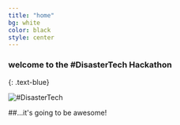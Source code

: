 ```yaml
---
title: "home"
bg: white
color: black
style: center
---
```


### welcome to the #DisasterTech Hackathon
{: .text-blue}


<div>
<img class="row full column"  src="https://dl.dropboxusercontent.com/u/734069/icons/DisasterTechHackathon%202.png" alt="#DisasterTech" title="#DisasterTech Hackathon" />
</div>

<!--
<span class="fa-stack subtlecircle" style="font-size:100px; background:rgba(255,166,0,0.1)">
  <i class="fa fa-circle fa-stack-2x text-white"></i>
  <i class="fa fa-question-circle fa-stack-1x text-orange"></i>
</span>-->


##…it's going to be awesome!

